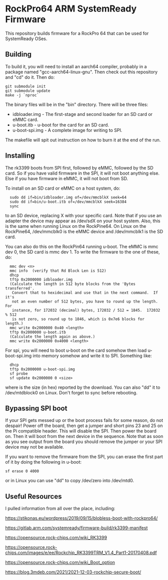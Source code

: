 # RockPro64 ARM SystemReady Firmware

This repository builds firmware for a RockPro 64 that can be used for
SystemReady OSes.

## Building

To build it, you will need to install an aarch64 compiler, probably in
a package named "gcc-aarch64-linux-gnu". Then check out this repository
and "cd" do it.  Then do:

```
git submodule init
git submodule update
make -j `nproc`
```

The binary files will be in the "bin" directory.  There will be three
files:

* idbloader.img - The first-stage and second loader for an SD card or
  eMMC card.
* u-boot.itb - u-boot for the card for an SD card.
* u-boot-spi.img - A complete image for writing to SPI.

The makefile will spit out instruction on how to burn it at the end of
the run.

## Installing

The rk3399 boots from SPI first, followed by eMMC, followed by the SD
card.  So if you have valid firmware in the SPI, it will not boot
anything else.  Else if you have firmware in eMMC, it will not boot
from SD.

To install on an SD card or eMMC on a host system, do:

```
  sudo dd if=bin/idbloader.img of=/dev/mmcblkX seek=64
  sudo dd if=bin/u-boot.itb of=/dev/mmcblkX seek=16384
  sync
```

to an SD device, replacing X with your specific card.  Note that if
you use an adapter the device may appear as /dev/sdX on your host
system.  Also, this is the same when running Linux on the RockPine64.
On Linux on the RockPine64, /dev/mmcblk0 is the eMMC device and
/dev/mmcblk1 is the SD card.

You can also do this on the RockPin64 running u-boot.  The eMMC is mmc
dev 0, the SD card is mmc dev 1.  To write the firmware to the one of
these, do:

```
  mmc dev <n>
  mmc info  (verify that Rd Block Len is 512)
  dhcp
  tftp 0x2000000 idbloader.img
  (Calculate the length in 512 byte blocks from the 'Bytes transferred'.
   Convert that to hexidecimal and use that in the next command.  If it's
   not an even number of 512 bytes, you have to round up the length.  For
   instance, for 172032 (decimal) bytes, 172032 / 512 = 1845.  172032 % 512
   is not zero, so round up to 1846, which is 0x7e6 blocks for length.)
  mmc write 0x2000000 0x40 <length>
  tftp 0x2000000 u-boot.itb
  (Calculate the length again as above.)
  mmc write 0x2000000 0x4000 <length>
```

For spi, you will need to boot u-boot on the card somehow then load
u-boot-spi.img into memory somehow and write it to SPI.  Something
like:

```
  dhcp
  tftp 0x2000000 u-boot-spi.img
  sf probe
  sf update 0x2000000 0 <size>
```

where <size> is the size (in hex) reported by the download.  You can
also "dd" it to /dev/mtdblock0 on Linux.  Don't forget to sync before
rebooting.

## Bypassing SPI boot

If your SPI gets messed up or the boot process fails for some reason,
do not despair!  Power off the board, then get a jumper and short pins
23 and 25 on the Pi compatible header.  This will disable the SPI.
Then power the board on.  Then it will boot from the next device in
the sequence.  Note that as soon as you see output from the board you
should remove the jumper or your SPI device may not be available.

If you want to remove the firmware from the SPI, you can erase the
first part of it by doing the following in u-boot:

```
sf erase 0 4000
```

or in Linux you can use "dd" to copy /dev/zero into /dev/mtd0.

## Useful Resources

I pulled information from all over the place, including:

https://stikonas.eu/wordpress/2019/09/15/blobless-boot-with-rockpro64/

https://gitlab.arm.com/systemready/firmware-build/rk3399-manifest

https://opensource.rock-chips.com/wiki_RK3399

https://opensource.rock-chips.com/images/e/ee/Rockchip_RK3399TRM_V1.4_Part1-20170408.pdf

https://opensource.rock-chips.com/wiki_Boot_option

https://blog.3mdeb.com/2021/2021-12-03-rockchip-secure-boot/